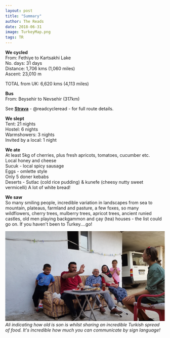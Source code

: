 ```yaml
---
layout: post
title: "Summary"
author: The Reads
date: 2018-06-31
image: TurkeyMap.png  
tags: TR
---
```


**We cycled**  
From: Fethiye to Kartsakhi Lake  
No. days: 31 days  
Distance: 1,706 kms (1,060 miles)  
Ascent: 23,010 m  

TOTAL from UK: 6,620 kms  (4,113 miles)  

**Bus**  
From: Beysehir to Nevsehir (317km)

See [**Strava**](https://www.strava.com/athletes/readcycleread) - @readcycleread - for full route details.  

**We slept**  
Tent: 21 nights  
Hostel: 6 nights  
Warmshowers: 3 nights  
Invited by a local: 1 night  

**We ate**  
At least 5kg of cherries, plus fresh apricots, tomatoes, cucumber etc.  
Local honey and cheese  
Sucuk - local spicy sausage  
Eggs - omlette style  
Only 5 doner kebabs  
Deserts - Sutlac (cold rice pudding) & kunefe (cheesy nutty sweet vermicelli)
A lot of white bread!  

**We saw**  
So many smiling people, incredible variation in landscapes from sea to mountain, plateaus, farmland and pasture, a few foxes, so many wildflowers, cherry trees, mulberry trees, apricot trees, ancient runied castles, old men playing backgammon and çay (tea) houses - the list could go on. If you haven't been to Turkey....go!


![TRSum](assets/img/TRSum.jpg)  *Ali indicating how old is son is whilst sharing an incredible Turkish spread of food. It's incredible how much you can communicate by sign language!*
